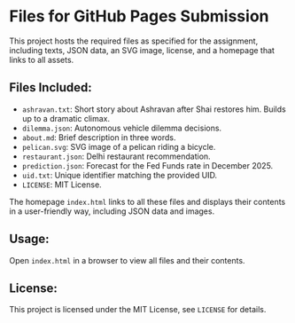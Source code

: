 # Files for GitHub Pages Submission

This project hosts the required files as specified for the assignment, including texts, JSON data, an SVG image, license, and a homepage that links to all assets.

## Files Included:
- `ashravan.txt`: Short story about Ashravan after Shai restores him. Builds up to a dramatic climax.
- `dilemma.json`: Autonomous vehicle dilemma decisions.
- `about.md`: Brief description in three words.
- `pelican.svg`: SVG image of a pelican riding a bicycle.
- `restaurant.json`: Delhi restaurant recommendation.
- `prediction.json`: Forecast for the Fed Funds rate in December 2025.
- `uid.txt`: Unique identifier matching the provided UID.
- `LICENSE`: MIT License.

The homepage `index.html` links to all these files and displays their contents in a user-friendly way, including JSON data and images.

## Usage:
Open `index.html` in a browser to view all files and their contents.

## License:
This project is licensed under the MIT License, see `LICENSE` for details.